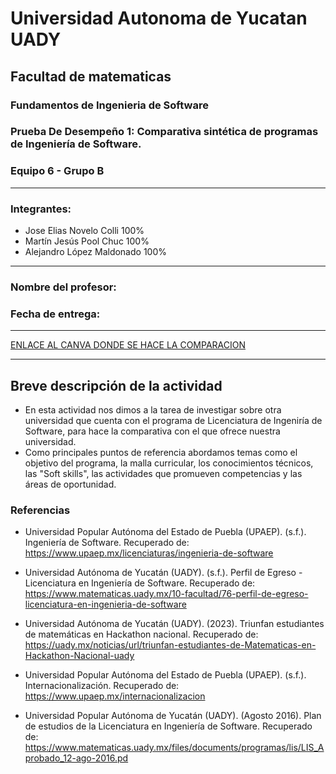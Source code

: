 # Universidad Autonoma de Yucatan UADY
## Facultad de matematicas
### Fundamentos de Ingenieria de Software
### **Prueba De Desempeño 1**: Comparativa sintética de programas de Ingeniería de Software.
### Equipo 6 - Grupo B

***
### Integrantes:
* Jose Elias Novelo Colli 100%
* Martín Jesús Pool Chuc 100%
* Alejandro López Maldonado 100%

***
### Nombre del profesor:  
### Fecha de entrega: 
***
[ENLACE AL CANVA DONDE SE HACE LA COMPARACION](https://www.canva.com/design/DAFuprPzigg/LrEZFV64OxTHRtwpt4-phQ/view?utm_content=DAFuprPzigg&utm_campaign=designshare&utm_medium=link&utm_source=publishsharelink)
***

## Breve descripción de la actividad

* En esta actividad nos dimos a la tarea de investigar sobre otra universidad que cuenta con el programa de Licenciatura de Ingeniría de Software, para hace la comparativa con el que ofrece nuestra universidad.
* Como principales puntos de referencia abordamos temas como el objetivo del programa, la malla curricular, los conocimientos  técnicos, las "Soft skills", las actividades que promueven competencias y las  áreas de oportunidad.

### Referencias
* Universidad Popular Autónoma del Estado de Puebla (UPAEP). (s.f.). Ingeniería de Software. Recuperado de: https://www.upaep.mx/licenciaturas/ingenieria-de-software 

* Universidad Autónoma de Yucatán (UADY). (s.f.). Perfil de Egreso - Licenciatura en Ingeniería de Software. Recuperado de: https://www.matematicas.uady.mx/10-facultad/76-perfil-de-egreso-licenciatura-en-ingenieria-de-software
* Universidad Autónoma de Yucatán (UADY). (2023). Triunfan estudiantes de matemáticas en Hackathon nacional. Recuperado de: https://uady.mx/noticias/url/triunfan-estudiantes-de-Matematicas-en-Hackathon-Nacional-uady



* Universidad Popular Autónoma del Estado de Puebla (UPAEP). (s.f.). Internacionalización. Recuperado de: https://www.upaep.mx/internacionalizacion



* Universidad Popular Autónoma de Yucatán (UADY). (Agosto 2016). Plan de estudios de la Licenciatura en Ingeniería de Software. Recuperado de: https://www.matematicas.uady.mx/files/documents/programas/lis/LIS_Aprobado_12-ago-2016.pd
